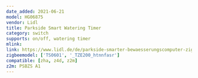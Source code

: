 ```yaml
---
date_added: 2021-06-21
model: HG06875
vendor: Lidl 
title: Parkside Smart Watering Timer
category: switch
supports: on/off, watering timer
mlink: 
link: https://www.lidl.de/de/parkside-smarter-bewaesserungscomputer-zigbee-smart-home/p375570
zigbeemodel: ['TS0601', '_TZE200_htnnfasr']
compatible: [zha, z4d, z2m]
z2m: PSBZS A1
---
```




